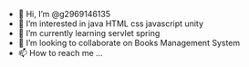 - 👋 Hi, I’m @g2969146135
- 👀 I’m interested in java HTML css javascript unity
- 🌱 I’m currently learning servlet spring 
- 💞️ I’m looking to collaborate on Books Management System
- 📫 How to reach me ...

<!---
g2969146135/g2969146135 is a ✨ special ✨ repository because its `README.md` (this file) appears on your GitHub profile.
You can click the Preview link to take a look at your changes.
--->
